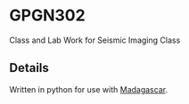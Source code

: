 # GPGN302
Class and Lab Work for Seismic Imaging Class

## Details
Written in python for use with [Madagascar](http://en.wikipedia.org/wiki/Madagascar_%28software%29).

